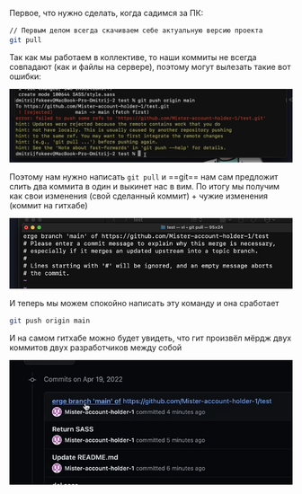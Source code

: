 
Первое, что нужно сделать, когда садимся за ПК:

```bash
// Первым делом всегда скачиваем себе актуальную версию проекта
git pull
```

Так как мы работаем в коллективе, то наши коммиты не всегда совпадают (как и файлы на сервере), поэтому могут вылезать такие вот ошибки:

![](_png/16ee41bb775a3d47dcff606ecd1a2f66.png)

Поэтому нам нужно написать `git pull` и ==git== нам сам предложит слить два коммита в один и выкинет нас в вим. По итогу мы получим как свои изменения (свой сделанный коммит) + чужие изменения (коммит на гитхабе)

![](_png/29c4dbf2e9e7232650eb412272598dcd.png)

И теперь мы можем спокойно написать эту команду и она сработает
```bash
git push origin main
```

И на самом гитхабе можно будет увидеть, что гит произвёл мёрдж двух коммитов двух разработчиков между собой

![](_png/fa6c7656fdb4ff7cd7f8e2a0157a47d2.png)
